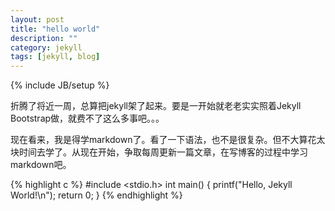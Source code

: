 ```yaml
---
layout: post
title: "hello world"
description: ""
category: jekyll 
tags: [jekyll, blog]
---
```


{% include JB/setup %}

折腾了将近一周，总算把jekyll架了起来。要是一开始就老老实实照着Jekyll Bootstrap做，就费不了这么多事吧。。。

现在看来，我是得学markdown了。看了一下语法，也不是很复杂。但不大算花太块时间去学了。从现在开始，争取每周更新一篇文章，在写博客的过程中学习markdown吧。

{% highlight c %}
#include <stdio.h>
int main()
{
   printf("Hello, Jekyll World!\n");
   return 0;
}
{% endhighlight %}